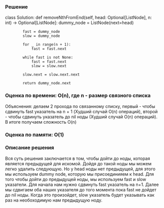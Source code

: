 ### Решение

class Solution:
def removeNthFromEnd(self, head: Optional[ListNode], n: int) -> Optional[ListNode]:
dummy_node = ListNode(next=head)

            fast = dummy_node
            slow = dummy_node

            for _ in range(n + 1):
                fast = fast.next

            while fast is not None:
                fast = fast.next
                slow = slow.next

            slow.next = slow.next.next

            return dummy_node.next

### Оценка по времени: O(n), где n - размер связного списка

Объяснения: делаем 2 прохода по связанному списку, первый - чтобы сдвинуть fast указатель на n + 1 (Худший случай O(n) операций), второй - чтобы сдвинуть указатель до nil ноды (Худший случай O(n) операций). В итоге получаем сложность O(n)

### Оценка по памяти: O(1)

### Описание решения

Вся суть решения заключается в том, чтобы дойти до ноды, которая является предыдущей для искомой. Дойдя до такой ноды мы можем легко удалить следующую. Но у head ноды нет предыдущей, для этого мы используем dummy node, которую мы присоединияем к head. Для того чтобы дойти до предыдущей ноды, мы используем fast и slow указатели. Для начала нам нужно сдвинуть fast указатель на n+1. Далее мы сдвигаем оба наших указателя до того момента пока fast не дойдет до nil ноды. Когда это произойдет, slow указатель будет указывать как раз на необоходимую нам предыдущую ноду.
